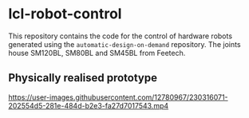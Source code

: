 lcl-robot-control
========

This repository contains the code for the control of hardware robots generated using the `automatic-design-on-demand` repository. The joints house SM120BL, SM80BL and SM45BL from Feetech. 

## Physically realised prototype

https://user-images.githubusercontent.com/12780967/230316071-202554d5-281e-484d-b2e3-fa27d7017543.mp4

